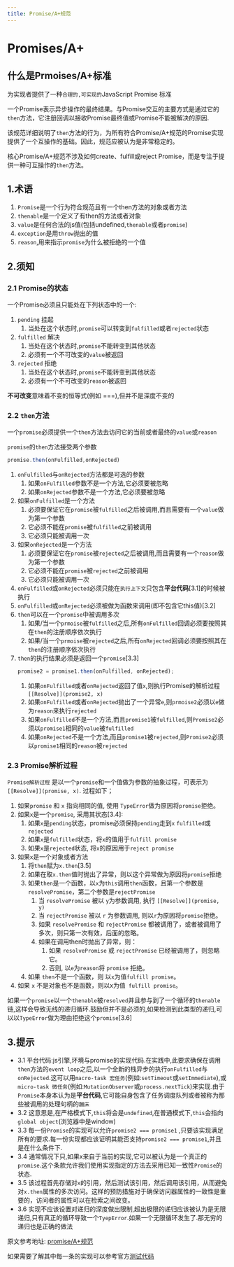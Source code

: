 ```yaml
---
title: Promise/A+规范
---
```


# Promises/A+

## 什么是Prmoises/A+标准

为实现者提供了一种`合理的,可实现的`JavaScript Promise 标准

一个Promise表示异步操作的最终结果。与Promise交互的主要方式是通过它的`then`方法，它注册回调以接收Promise最终值或Promise不能被解决的原因.

该规范详细说明了`then`方法的行为，为所有符合Promise/A+规范的Promise实现提供了一个互操作的基础。因此，规范应被认为是非常稳定的。

核心Promise/A+规范不涉及如何create、fulfill或reject Promise，而是专注于提供一种可互操作的`then`方法。

## 1.术语

1. `Promise`是一个行为符合规范且有一个then方法的对象或者方法
2. `thenable`是一个定义了有then的方法或者对象
3. `value`是任何合法的js值(包括undefined,`thenable`或者`promise`)
4. `exception`是用`throw`抛出的值
5. `reason`,用来指示`promise`为什么被拒绝的一个值

## 2.须知

### 2.1 Promise的状态

一个Promise必须且只能处在下列状态中的一个:

1. `pending` 挂起
    1. 当处在这个状态时,`promise`可以转变到`fulfilled`或者`rejected`状态
2. `fulfilled` 解决
    1. 当处在这个状态时,`promise`不能转变到其他状态
    2. 必须有一个不可改变的`value`被返回
3. `rejected` 拒绝
    1. 当处在这个状态时,`promise`不能转变到其他状态 
    2. 必须有一个不可改变的`reason`被返回

**不可改变**意味着不变的恒等式(例如 ===),但并不是深度不变的

### 2.2 `then`方法

一个`promise`必须提供一个`then`方法去访问它的当前或者最终的`value`或`reason`

`promise`的`then`方法接受两个参数

```js
promise.then(onFulfilled,onRejected)
```

1.  `onFulfilled`与`onRejected`方法都是可选的参数
    1.  如果`onFulfilled`参数不是一个方法,它必须要被忽略
    2.  如果`onRejected`参数不是一个方法,它必须要被忽略 
2.  如果`onFulfilled`是一个方法
    1.  必须要保证它在`promise`被`fulfilled`之后被调用,而且需要有一个`value`做为第一个参数
    2.  它必须不能在`promise`被`fulfilled`之前被调用
    3.  它必须只能被调用一次
3.  如果`onRejected`是一个方法
    1.  必须要保证它在`promise`被`rejected`之后被调用,而且需要有一个`reason`做为第一个参数
    2.  它必须不能在`promise`被`rejected`之前被调用
    3.  它必须只能被调用一次
4. `onFulfilled`或`onRejected`必须只能在`执行上下文`只包含**平台代码**[3.1]的时候被执行
5. `onFulfilled`或`onRejected`必须被做为函数来调用(即不包含它this值)[3.2]
6. `then`可以在一个`promise`中被调用多次
    1. 如果/当一个`prmoise`被`fulfilled`之后,所有`onFulfilled`回调必须要按照其在`then`的注册顺序依次执行
    2. 如果/当一个`prmoise`被`rejected`之后,所有`onRejected`回调必须要按照其在`then`的注册顺序依次执行
7. `then`的执行结果必须是返回一个`promise`[3.3]
    ```js
    promise2 = promise1.then(onFulfilled, onRejected);
    ```
    1. 如果`onFulfilled`或者`onRejected`返回了值`x`,则执行Promise的解析过程`[[Resolve]](promise2, x)`
    2. 如果`onFulfilled`或者`onRejected`抛出了一个异常`e`,则`prmoise2`必须以`e`做为`reason`来执行`rejected`
    3. 如果`onFulfilled`不是一个方法,而且`promise1`被`fulfilled`,则`Promise2`必须以`promise1`相同的`value`被`fulfilled`
    4. 如果`onRejected`不是一个方法,而且`promise1`被`rejected`,则`Promise2`必须以`promise1`相同的`reason`被`rejected`


### 2.3 Promise解析过程

`Promise解析过程` 是以一个`promise`和一个值做为参数的抽象过程，可表示为`[[Resolve]](promise, x)`. 过程如下；
1.  如果`promise` 和 `x` 指向相同的值, 使用 `TypeError`做为原因将`promise`拒绝。
2.  如果`x`是一个`promise`, 采用其状态[3.4]:
    1.  如果`x`是`pending`状态，promise必须保持`pending`走到`x` `fulfilled`或`rejected`
    2.  如果`x`是`fulfilled`状态，将`x`的值用于`fulfill promise`
    3.  如果`x`是`rejected`状态, 将`x`的原因用于`reject promise`
3.  如果`x`是一个对象或者方法
    1.  将`then`赋为`x.then`[3.5]
    2.  如果在取`x.then`值时抛出了异常，则以这个异常做为原因将`promise`拒绝
    3.  如果`then`是一个函数，以`x`为`this`调用`then`函数，且第一个参数是`resolvePromise`，第二个参数是`rejectPromise`
        1.  当 `resolvePromise` 被以 `y`为参数调用, 执行 `[[Resolve]](promise, y)`
        2.  当 `rejectPromise` 被以 `r` 为参数调用, 则以`r`为原因将`promise`拒绝。
        3.  如果 `resolvePromise` 和 `rejectPromise` 都被调用了，或者被调用了多次，则只第一次有效，后面的忽略。
        4.  如果在调用then时抛出了异常，则：
            1.  如果 `resolvePromise` 或 `rejectPromise` 已经被调用了，则忽略它。
            2.  否则, 以`e`为`reason`将 `promise` 拒绝。
    4. 如果 `then`不是一个函数，则 以`x`为值`fulfill promise`。
4. 如果 `x` 不是对象也不是函数，则以x为值` fulfill promise`。 

如果一个`promise`以一个`thenable`被`resolved`并且参与到了一个循环的`thenable`链,这样会导致无线的递归循环.鼓励但并不是必须的,如果检测到此类型的递归,可以以`TypeError`做为理由拒绝这个`promise`[3.6]

## 3.提示

- 3.1 平台代码:js引擎,环境与promise的实现代码.在实践中,此要求确保在调用`then`方法的`event loop`之后,以一个全新的栈异步的执行`onFulfilled`与`onRejected`.这可以用`macro-task 宏任务`(例如:`setTimeout`或`setImmediate`),或`micro-task 微任务`(例如:`MutationObserver`或`process.nextTick`)来实现.由于`Promise`本身本认为是**平台代码**,它可能自身包含了任务调度队列或者被称为那些被调用的处理句柄的`蹦床`
- 3.2 这意思是,在严格模式下,`this`将会是`undefined`,在普通模式下,`this`会指向`global object`(浏览器中是window)
- 3.3 每一份`Promise`的实现可以允许`promise2 === promise1` ,只要该实现满足所有的要求.每一份实现都应该证明其能否支持`promise2 === promise1`,并且是在什么条件下.
- 3.4 通常情况下只,如果x来自于当前的实现,它可以被认为是一个真正的`promise`.这个条款允许我们使用实现指定的方法去采用已知一致性`Promise`的状态.
- 3.5 该过程首先存储对`x`的引用，然后测试该引用，然后调用该引用，从而避免对`x.then`属性的多次访问。这样的预防措施对于确保访问器属性的一致性是重要的，访问者的属性可以在检索之间改变。
- 3.6 实现不应该设置对递归的深度做出限制,超出极限的递归应该被认为是无限递归,只有真正的循环导致一个`TyepError`.如果一个无限循环发生了.那无穷的递归也是正确的做法


原文参考地址: [promise/A+规范][promise-a-plus]

如果需要了解其中每一条的实现可以参考官方[测试代码][test-code]

[promise-a-plus]: https://promisesaplus.com/
[test-code]: https://github.com/promises-aplus/promises-tests/tree/master/lib/tests
